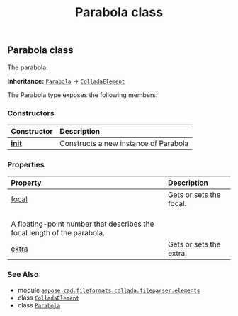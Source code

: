 ﻿---
title: Parabola class
second_title: Aspose.CAD for Python via .NET API References
description: 
type: docs
weight: 780
url: /python-net/aspose.cad.fileformats.collada.fileparser.elements/parabola/
is_root: false
---

## Parabola class

The parabola.



**Inheritance:** [`Parabola`](/cad/python-net/aspose.cad.fileformats.collada.fileparser.elements/parabola) → 
[`ColladaElement`](/cad/python-net/aspose.cad.fileformats.collada.fileparser.elements/colladaelement)



The Parabola type exposes the following members:

### Constructors
| Constructor | Description |
| :- | :- |
| [__init__](/cad/python-net/aspose.cad.fileformats.collada.fileparser.elements/parabola/__init__/#) | Constructs a new instance of Parabola |


### Properties
| Property | Description |
| :- | :- |
| [focal](/cad/python-net/aspose.cad.fileformats.collada.fileparser.elements/parabola/focal) | Gets or sets the focal.<br/>A floating-point number that describes the focal length of the parabola. |
| [extra](/cad/python-net/aspose.cad.fileformats.collada.fileparser.elements/parabola/extra) | Gets or sets the extra. |



### See Also
* module [`aspose.cad.fileformats.collada.fileparser.elements`](..)
* class [`ColladaElement`](/cad/python-net/aspose.cad.fileformats.collada.fileparser.elements/colladaelement)
* class [`Parabola`](/cad/python-net/aspose.cad.fileformats.collada.fileparser.elements/parabola)
